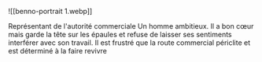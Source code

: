 

![[benno-portrait 1.webp]]

Représentant de l'autorité commerciale
Un homme ambitieux. Il a bon cœur mais garde la tête sur les épaules et refuse de laisser ses sentiments interférer avec son travail.
Il est frustré que la route commercial périclite et est déterminé à la faire revivre